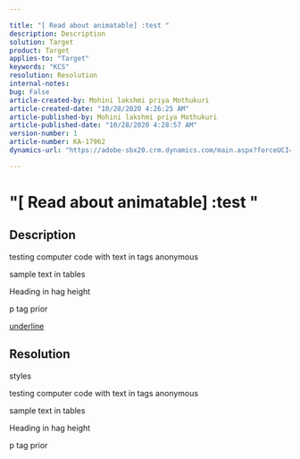 ```yaml
---

title: "[ Read about animatable] :test "
description: Description
solution: Target
product: Target
applies-to: "Target"
keywords: "KCS"
resolution: Resolution
internal-notes:
bug: False
article-created-by: Mohini lakshmi priya Mothukuri
article-created-date: "10/28/2020 4:26:25 AM"
article-published-by: Mohini lakshmi priya Mothukuri
article-published-date: "10/28/2020 4:28:57 AM"
version-number: 1
article-number: KA-17962
dynamics-url: "https://adobe-sbx20.crm.dynamics.com/main.aspx?forceUCI=1&pagetype=entityrecord&etn=knowledgearticle&id=72f47db9-d518-eb11-a813-000d3a19f370"

---
```


# "[ Read about animatable] :test "

## Description

testing computer code with text in tags anonymous

sample text in tables


Heading in hag height



p tag prior

<u>underline</u>

## Resolution

styles

testing computer code with text in tags anonymous

sample text in tables


Heading in hag height



p tag prior
